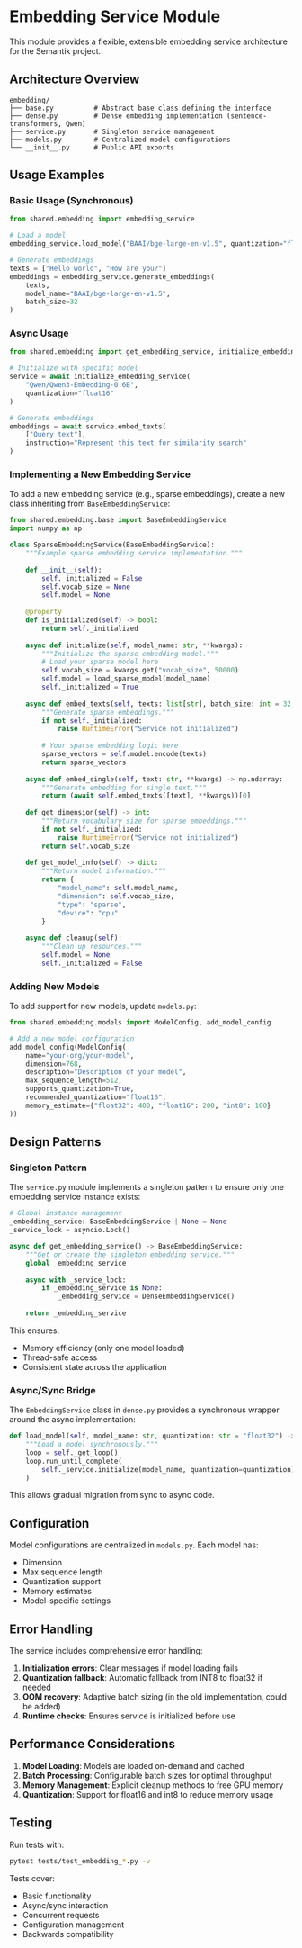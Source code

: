 # Embedding Service Module

This module provides a flexible, extensible embedding service architecture for the Semantik project.

## Architecture Overview

```
embedding/
├── base.py          # Abstract base class defining the interface
├── dense.py         # Dense embedding implementation (sentence-transformers, Qwen)
├── service.py       # Singleton service management
├── models.py        # Centralized model configurations
└── __init__.py      # Public API exports
```

## Usage Examples

### Basic Usage (Synchronous)

```python
from shared.embedding import embedding_service

# Load a model
embedding_service.load_model("BAAI/bge-large-en-v1.5", quantization="float16")

# Generate embeddings
texts = ["Hello world", "How are you?"]
embeddings = embedding_service.generate_embeddings(
    texts, 
    model_name="BAAI/bge-large-en-v1.5",
    batch_size=32
)
```

### Async Usage

```python
from shared.embedding import get_embedding_service, initialize_embedding_service

# Initialize with specific model
service = await initialize_embedding_service(
    "Qwen/Qwen3-Embedding-0.6B",
    quantization="float16"
)

# Generate embeddings
embeddings = await service.embed_texts(
    ["Query text"], 
    instruction="Represent this text for similarity search"
)
```

### Implementing a New Embedding Service

To add a new embedding service (e.g., sparse embeddings), create a new class inheriting from `BaseEmbeddingService`:

```python
from shared.embedding.base import BaseEmbeddingService
import numpy as np

class SparseEmbeddingService(BaseEmbeddingService):
    """Example sparse embedding service implementation."""
    
    def __init__(self):
        self._initialized = False
        self.vocab_size = None
        self.model = None
    
    @property
    def is_initialized(self) -> bool:
        return self._initialized
    
    async def initialize(self, model_name: str, **kwargs):
        """Initialize the sparse embedding model."""
        # Load your sparse model here
        self.vocab_size = kwargs.get("vocab_size", 50000)
        self.model = load_sparse_model(model_name)
        self._initialized = True
    
    async def embed_texts(self, texts: list[str], batch_size: int = 32, **kwargs) -> np.ndarray:
        """Generate sparse embeddings."""
        if not self._initialized:
            raise RuntimeError("Service not initialized")
        
        # Your sparse embedding logic here
        sparse_vectors = self.model.encode(texts)
        return sparse_vectors
    
    async def embed_single(self, text: str, **kwargs) -> np.ndarray:
        """Generate embedding for single text."""
        return (await self.embed_texts([text], **kwargs))[0]
    
    def get_dimension(self) -> int:
        """Return vocabulary size for sparse embeddings."""
        if not self._initialized:
            raise RuntimeError("Service not initialized")
        return self.vocab_size
    
    def get_model_info(self) -> dict:
        """Return model information."""
        return {
            "model_name": self.model_name,
            "dimension": self.vocab_size,
            "type": "sparse",
            "device": "cpu"
        }
    
    async def cleanup(self):
        """Clean up resources."""
        self.model = None
        self._initialized = False
```

### Adding New Models

To add support for new models, update `models.py`:

```python
from shared.embedding.models import ModelConfig, add_model_config

# Add a new model configuration
add_model_config(ModelConfig(
    name="your-org/your-model",
    dimension=768,
    description="Description of your model",
    max_sequence_length=512,
    supports_quantization=True,
    recommended_quantization="float16",
    memory_estimate={"float32": 400, "float16": 200, "int8": 100}
))
```

## Design Patterns

### Singleton Pattern

The `service.py` module implements a singleton pattern to ensure only one embedding service instance exists:

```python
# Global instance management
_embedding_service: BaseEmbeddingService | None = None
_service_lock = asyncio.Lock()

async def get_embedding_service() -> BaseEmbeddingService:
    """Get or create the singleton embedding service."""
    global _embedding_service
    
    async with _service_lock:
        if _embedding_service is None:
            _embedding_service = DenseEmbeddingService()
    
    return _embedding_service
```

This ensures:
- Memory efficiency (only one model loaded)
- Thread-safe access
- Consistent state across the application

### Async/Sync Bridge

The `EmbeddingService` class in `dense.py` provides a synchronous wrapper around the async implementation:

```python
def load_model(self, model_name: str, quantization: str = "float32") -> bool:
    """Load a model synchronously."""
    loop = self._get_loop()
    loop.run_until_complete(
        self._service.initialize(model_name, quantization=quantization)
    )
```

This allows gradual migration from sync to async code.

## Configuration

Model configurations are centralized in `models.py`. Each model has:
- Dimension
- Max sequence length  
- Quantization support
- Memory estimates
- Model-specific settings

## Error Handling

The service includes comprehensive error handling:

1. **Initialization errors**: Clear messages if model loading fails
2. **Quantization fallback**: Automatic fallback from INT8 to float32 if needed
3. **OOM recovery**: Adaptive batch sizing (in the old implementation, could be added)
4. **Runtime checks**: Ensures service is initialized before use

## Performance Considerations

1. **Model Loading**: Models are loaded on-demand and cached
2. **Batch Processing**: Configurable batch sizes for optimal throughput
3. **Memory Management**: Explicit cleanup methods to free GPU memory
4. **Quantization**: Support for float16 and int8 to reduce memory usage

## Testing

Run tests with:
```bash
pytest tests/test_embedding_*.py -v
```

Tests cover:
- Basic functionality
- Async/sync interaction
- Concurrent requests
- Configuration management
- Backwards compatibility